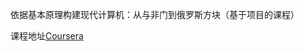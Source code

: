 依据基本原理构建现代计算机：从与非门到俄罗斯方块（基于项目的课程）

课程地址[Coursera](<https://www.coursera.org/learn/build-a-computer>)
